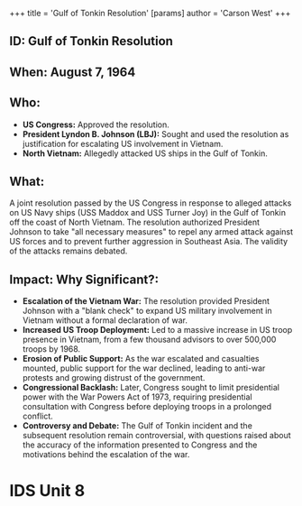+++
 title = 'Gulf of Tonkin Resolution'
[params]
	author = 'Carson West'
+++
## ID: Gulf of Tonkin Resolution 
## When: August 7, 1964

## Who:
* **US Congress:**  Approved the resolution.
* **President Lyndon B. Johnson (LBJ):** Sought and used the resolution as justification for escalating US involvement in Vietnam.
* **North Vietnam:** Allegedly attacked US ships in the Gulf of Tonkin.

## What:
A joint resolution passed by the US Congress in response to alleged attacks on US Navy ships (USS Maddox and USS Turner Joy) in the Gulf of Tonkin off the coast of North Vietnam. The resolution authorized President Johnson to take "all necessary measures" to repel any armed attack against US forces and to prevent further aggression in Southeast Asia.  The validity of the attacks remains debated.

## Impact: Why Significant?:
* **Escalation of the Vietnam War:**  The resolution provided President Johnson with a "blank check" to expand US military involvement in Vietnam without a formal declaration of war.
* **Increased US Troop Deployment:** Led to a massive increase in US troop presence in Vietnam, from a few thousand advisors to over 500,000 troops by 1968.
* **Erosion of Public Support:** As the war escalated and casualties mounted, public support for the war declined, leading to anti-war protests and growing distrust of the government.
* **Congressional Backlash:**  Later, Congress sought to limit presidential power with the War Powers Act of 1973, requiring presidential consultation with Congress before deploying troops in a prolonged conflict.
* **Controversy and Debate:** The Gulf of Tonkin incident and the subsequent resolution remain controversial, with questions raised about the accuracy of the information presented to Congress and the motivations behind the escalation of the war.

# IDS Unit 8